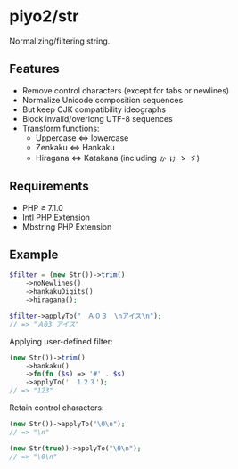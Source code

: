 # piyo2/str

Normalizing/filtering string.

## Features

- Remove control characters (except for tabs or newlines)
- Normalize Unicode composition sequences
- But keep CJK compatibility ideographs
- Block invalid/overlong UTF-8 sequences
- Transform functions:
	- Uppercase <=> lowercase
	- Zenkaku <=> Hankaku
	- Hiragana <=> Katakana (including ゕ ゖ ゝ ゞ)

## Requirements

- PHP ≥ 7.1.0
- Intl PHP Extension
- Mbstring PHP Extension

## Example

```php
$filter = (new Str())->trim()
	->noNewlines()
	->hankakuDigits()
	->hiragana();

$filter->applyTo("　Ａ０３　\nアイス\n");
// => "Ａ03 アイス"
```

Applying user-defined filter:

```php
(new Str())->trim()
	->hankaku()
	->fn(fn ($s) => '#' . $s)
	->applyTo('　１２３');
// => "123"
```

Retain control characters:

```php
(new Str())->applyTo("\0\n");
// => "\n"

(new Str(true))->applyTo("\0\n");
// => "\0\n"
```
